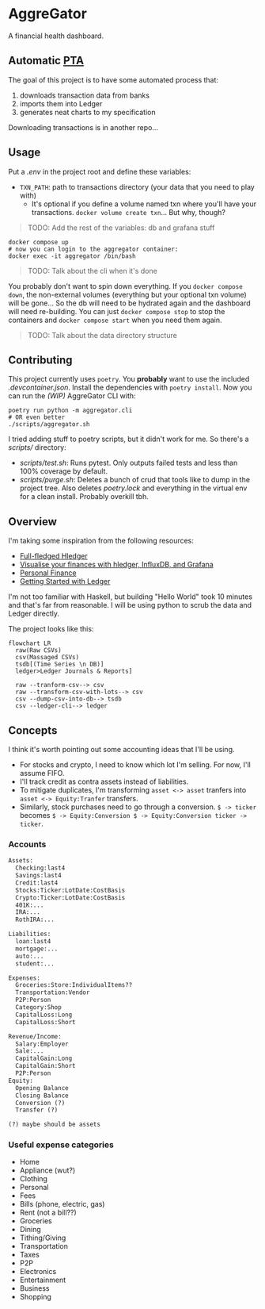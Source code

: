 # AggreGator

A financial health dashboard.

## Automatic [PTA](https://plaintextaccounting.org/)

The goal of this project is to have some automated process that:

1. downloads transaction data from banks
1. imports them into Ledger
1. generates neat charts to my specification

Downloading transactions is in another repo...

## Usage

Put a _.env_ in the project root and define these variables:

- `TXN_PATH`: path to transactions directory (your data that you need to play with)
  - It's optional if you define a volume named txn where you'll have your transactions. `docker volume create txn`... But why, though?

> TODO: Add the rest of the variables: db and grafana stuff

```shell
docker compose up
# now you can login to the aggregator container:
docker exec -it aggregator /bin/bash
```

> TODO: Talk about the cli when it's done

You probably don't want to spin down everything. If you `docker compose down`, the non-external volumes (everything but your optional txn volume) will be gone...
So the db will need to be hydrated again and the dashboard will need re-building.
You can just `docker compose stop` to stop the containers and `docker compose start` when you need them again.

> TODO: Talk about the data directory structure

## Contributing

This project currently uses `poetry`. You **probably** want to use the included _.devcontainer.json_.
Install the dependencies with `poetry install`. Now you can run the _(WIP)_ AggreGator CLI with:

```shell
poetry run python -m aggregator.cli
# OR even better
./scripts/aggregator.sh
```

I tried adding stuff to poetry scripts, but it didn't work for me. So there's a _scripts/_ directory:

- _scripts/test.sh_: Runs pytest. Only outputs failed tests and less than 100% coverage by default.
- _scripts/purge.sh_: Deletes a bunch of crud that tools like to dump in the project tree. Also deletes _poetry.lock_ and everything in the virtual env for a clean install. Probably overkill tbh.

## Overview

I'm taking some inspiration from the following resources:

- [Full-fledged Hledger](https://github.com/adept/full-fledged-hledger/wiki)
- [Visualise your finances with hledger, InfluxDB, and Grafana](https://memo.barrucadu.co.uk/hledger-influxdb-grafana.html)
- [Personal Finance](https://memo.barrucadu.co.uk/personal-finance.html)
- [Getting Started with Ledger](https://rolfschr.github.io/gswl-book/latest.html)

I'm not too familiar with Haskell, but building "Hello World" took 10 minutes and that's far from reasonable.
I will be using python to scrub the data and Ledger directly.

The project looks like this:

```mermaid
flowchart LR
  raw(Raw CSVs)
  csv(Massaged CSVs)
  tsdb[(Time Series \n DB)]
  ledger>Ledger Journals & Reports]

  raw --tranform-csv--> csv
  raw --transform-csv-with-lots--> csv
  csv --dump-csv-into-db--> tsdb
  csv --ledger-cli--> ledger
```

## Concepts

I think it's worth pointing out some accounting ideas that I'll be using.

- For stocks and crypto, I need to know which lot I'm selling. For now, I'll assume FIFO.
- I'll track credit as contra assets instead of liabilities.
- To mitigate duplicates, I'm transforming `asset <-> asset` tranfers into `asset <-> Equity:Tranfer` transfers.
- Similarly, stock purchases need to go through a conversion. `$ -> ticker` becomes `$ -> Equity:Conversion $ -> Equity:Conversion ticker -> ticker`.

### Accounts

```txt
Assets:
  Checking:last4
  Savings:last4
  Credit:last4
  Stocks:Ticker:LotDate:CostBasis
  Crypto:Ticker:LotDate:CostBasis
  401K:...
  IRA:...
  RothIRA:...

Liabilities:
  loan:last4
  mortgage:...
  auto:...
  student:...

Expenses:
  Groceries:Store:IndividualItems??
  Transportation:Vendor
  P2P:Person
  Category:Shop
  CapitalLoss:Long
  CapitalLoss:Short

Revenue/Income:
  Salary:Employer
  Sale:...
  CapitalGain:Long
  CapitalGain:Short
  P2P:Person
Equity:
  Opening Balance
  Closing Balance
  Conversion (?)
  Transfer (?)

(?) maybe should be assets
```

### Useful expense categories

- Home
- Appliance (wut?)
- Clothing
- Personal
- Fees
- Bills (phone, electric, gas)
- Rent (not a bill??)
- Groceries
- Dining
- Tithing/Giving
- Transportation
- Taxes
- P2P
- Electronics
- Entertainment
- Business
- Shopping
